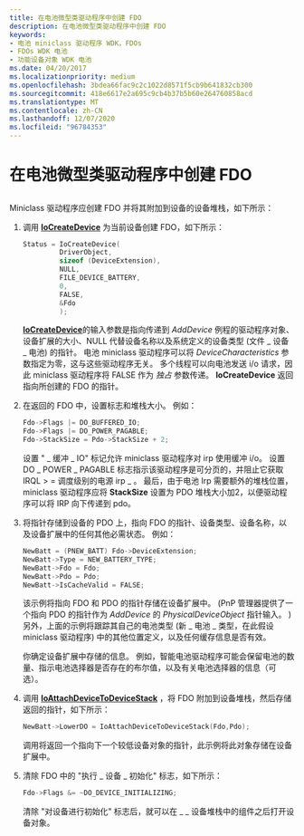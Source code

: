 ```yaml
---
title: 在电池微型类驱动程序中创建 FDO
description: 在电池微型类驱动程序中创建 FDO
keywords:
- 电池 miniclass 驱动程序 WDK，FDOs
- FDOs WDK 电池
- 功能设备对象 WDK 电池
ms.date: 04/20/2017
ms.localizationpriority: medium
ms.openlocfilehash: 3bdea66fac9c2c1022d8571f5cb9b641832cb300
ms.sourcegitcommit: 418e6617e2a695c9cb4b37b5b60e264760858acd
ms.translationtype: MT
ms.contentlocale: zh-CN
ms.lasthandoff: 12/07/2020
ms.locfileid: "96784353"
---
```

# <a name="creating-an-fdo-in-the-battery-miniclass-driver"></a>在电池微型类驱动程序中创建 FDO


## <span id="ddk_creating_an_fdo_in_the_battery_miniclass_driver_dg"></span><span id="DDK_CREATING_AN_FDO_IN_THE_BATTERY_MINICLASS_DRIVER_DG"></span>


Miniclass 驱动程序应创建 FDO 并将其附加到设备的设备堆栈，如下所示：

1.  调用 [**IoCreateDevice**](/windows-hardware/drivers/ddi/wdm/nf-wdm-iocreatedevice) 为当前设备创建 FDO，如下所示：

    ```cpp
    Status = IoCreateDevice(
             DriverObject,
             sizeof (DeviceExtension),
             NULL,
             FILE_DEVICE_BATTERY,
             0,
             FALSE,
             &Fdo
             );
    ```

    [**IoCreateDevice**](/windows-hardware/drivers/ddi/wdm/nf-wdm-iocreatedevice)的输入参数是指向传递到 *AddDevice* 例程的驱动程序对象、设备扩展的大小、NULL 代替设备名称以及系统定义的设备类型 (文件 \_ 设备 \_ 电池) 的指针。 电池 miniclass 驱动程序可以将 *DeviceCharacteristics* 参数指定为零，这与这些驱动程序无关。 多个线程可以向电池发送 i/o 请求，因此 miniclass 驱动程序将 FALSE 作为 *独占* 参数传递。 **IoCreateDevice** 返回指向所创建的 FDO 的指针。

2.  在返回的 FDO 中，设置标志和堆栈大小。 例如：

    ```cpp
    Fdo->Flags |= DO_BUFFERED_IO;
    Fdo->Flags |= DO_POWER_PAGABLE;
    Fdo->StackSize = Pdo->StackSize + 2;
    ```

    设置 " \_ 缓冲 \_ IO" 标记允许 miniclass 驱动程序对 irp 使用缓冲 i/o。 设置 DO \_ POWER \_ PAGABLE 标志指示该驱动程序是可分页的，并阻止它获取 IRQL &gt; = 调度级别的电源 irp \_ 。 最后，由于电池 Irp 需要额外的堆栈位置，miniclass 驱动程序应将 **StackSize** 设置为 PDO 堆栈大小加2，以便驱动程序可以将 IRP 向下传递到 pdo。

3.  将指针存储到设备的 PDO 上，指向 FDO 的指针、设备类型、设备名称，以及设备扩展中的任何其他必需状态。 例如：

    ```cpp
    NewBatt = (PNEW_BATT) Fdo->DeviceExtension;
    NewBatt->Type = NEW_BATTERY_TYPE;
    NewBatt->Fdo = Fdo;
    NewBatt->Pdo = Pdo;
    NewBatt->IsCacheValid = FALSE;
    ```

    该示例将指向 FDO 和 PDO 的指针存储在设备扩展中。  (PnP 管理器提供了一个指向 PDO 的指针作为 *AddDevice* 的 *PhysicalDeviceObject* 指针输入。 ) 另外，上面的示例将跟踪其自己的电池类型 (新 \_ 电池 \_ 类型，在此假设 miniclass 驱动程序) 中的其他位置定义，以及任何缓存信息是否有效。

    你确定设备扩展中存储的信息。 例如，智能电池驱动程序可能会保留电池的数量、指示电池选择器是否存在的布尔值，以及有关电池选择器的信息（可选）。

4.  调用 [**IoAttachDeviceToDeviceStack**](/windows-hardware/drivers/ddi/wdm/nf-wdm-ioattachdevicetodevicestack) ，将 FDO 附加到设备堆栈，然后存储返回的指针，如下所示：

    ```cpp
    NewBatt->LowerDO = IoAttachDeviceToDeviceStack(Fdo,Pdo);
    ```

    调用将返回一个指向下一个较低设备对象的指针，此示例将此对象存储在设备扩展中。

5.  清除 FDO 中的 "执行 \_ 设备 \_ 初始化" 标志，如下所示：

    ```cpp
    Fdo->Flags &= ~DO_DEVICE_INITIALIZING;
    ```

    清除 "对设备进行初始化" 标志后，就可以在 \_ \_ 设备堆栈中的组件之后打开设备对象。

 

